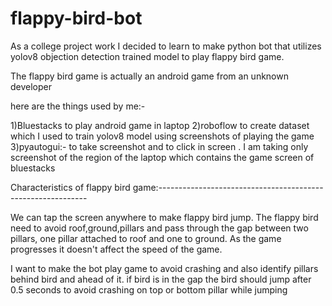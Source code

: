 # flappy-bird-bot
As a college project work I decided to learn to make python bot that utilizes yolov8 objection detection trained model to play flappy bird game.


The flappy bird game is actually an android game from an unknown developer

here are the things used by me:-

1)Bluestacks to play android game in laptop
2)roboflow to create dataset which I used to train yolov8 model using screenshots of playing the game
3)pyautogui:- to take screenshot and to click in screen . I am taking only screenshot of the region of the laptop which contains the game screen of bluestacks


Characteristics of flappy bird game:------------------------------------------------------------

We can tap the screen anywhere to make flappy bird jump.
The flappy bird need to avoid roof,ground,pillars and pass through the gap between two pillars, one pillar attached to roof and one to ground.
As the game progresses it doesn't affect the speed of the game.

I want to make the bot play game to avoid crashing and also identify pillars behind bird and ahead of it.
if bird is in the gap the bird should jump after 0.5 seconds to avoid crashing on top or bottom pillar while jumping 
